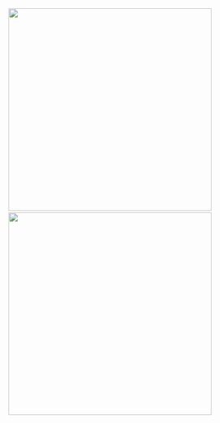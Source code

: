 <div>
  <img
    src="http://mazassumnida.wtf/api/v2/generate_badge?boj=star901210"
    width="400"
    style="display: inline-block;"
  />
  <span>&nbsp;</span>
  <a href="https://github.com/devxb/gitanimals">
  <img
    src="https://render.gitanimals.org/farms/TalkingPotato90"
    width="400"
    style="display: inline-block;"
  />
  </a>
</div>
